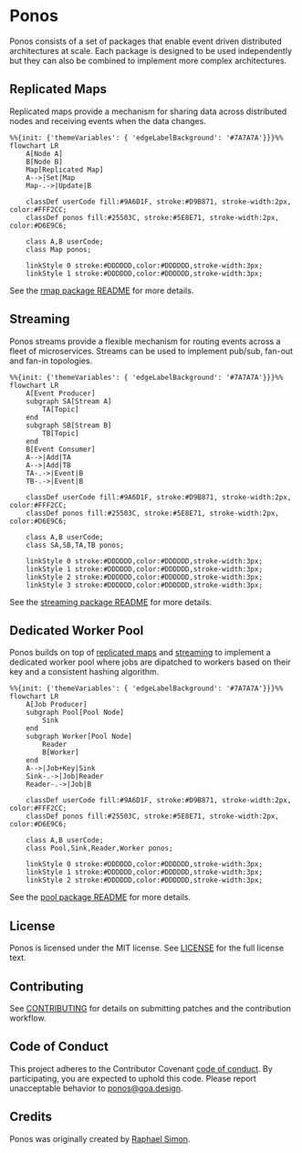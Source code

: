 # Ponos

Ponos consists of a set of packages that enable event driven distributed
architectures at scale. Each package is designed to be used independently but
they can also be combined to implement more complex architectures.

## Replicated Maps

Replicated maps provide a mechanism for sharing data across distributed nodes
and receiving events when the data changes.

```mermaid
%%{init: {'themeVariables': { 'edgeLabelBackground': '#7A7A7A'}}}%%
flowchart LR
    A[Node A]
    B[Node B]
    Map[Replicated Map]
    A-->|Set|Map
    Map-.->|Update|B

    classDef userCode fill:#9A6D1F, stroke:#D9B871, stroke-width:2px, color:#FFF2CC;
    classDef ponos fill:#25503C, stroke:#5E8E71, stroke-width:2px, color:#D6E9C6;

    class A,B userCode;
    class Map ponos;

    linkStyle 0 stroke:#DDDDDD,color:#DDDDDD,stroke-width:3px;
    linkStyle 1 stroke:#DDDDDD,color:#DDDDDD,stroke-width:3px;
```

See the [rmap package README](rmap/README.md) for more details.

## Streaming

Ponos streams provide a flexible mechanism for routing events across a fleet of
microservices. Streams can be used to implement pub/sub, fan-out and fan-in
topologies.

```mermaid
%%{init: {'themeVariables': { 'edgeLabelBackground': '#7A7A7A'}}}%%
flowchart LR
    A[Event Producer]
    subgraph SA[Stream A]
        TA[Topic]
    end
    subgraph SB[Stream B]
        TB[Topic]
    end
    B[Event Consumer]
    A-->|Add|TA
    A-->|Add|TB
    TA-.->|Event|B
    TB-.->|Event|B

    classDef userCode fill:#9A6D1F, stroke:#D9B871, stroke-width:2px, color:#FFF2CC;
    classDef ponos fill:#25503C, stroke:#5E8E71, stroke-width:2px, color:#D6E9C6;

    class A,B userCode;
    class SA,SB,TA,TB ponos;

    linkStyle 0 stroke:#DDDDDD,color:#DDDDDD,stroke-width:3px;
    linkStyle 1 stroke:#DDDDDD,color:#DDDDDD,stroke-width:3px;
    linkStyle 2 stroke:#DDDDDD,color:#DDDDDD,stroke-width:3px;
    linkStyle 3 stroke:#DDDDDD,color:#DDDDDD,stroke-width:3px;
```

See the [streaming package README](streaming/README.md) for more details.

## Dedicated Worker Pool

Ponos builds on top of [replicated maps](rmap/README.md) and
[streaming](streaming/README.md) to implement a dedicated worker pool where jobs
are dipatched to workers based on their key and a consistent hashing algorithm.

```mermaid
%%{init: {'themeVariables': { 'edgeLabelBackground': '#7A7A7A'}}}%%
flowchart LR
    A[Job Producer]
    subgraph Pool[Pool Node]
        Sink
    end
    subgraph Worker[Pool Node]
        Reader
        B[Worker]
    end
    A-->|Job+Key|Sink
    Sink-.->|Job|Reader
    Reader-.->|Job|B

    classDef userCode fill:#9A6D1F, stroke:#D9B871, stroke-width:2px, color:#FFF2CC;
    classDef ponos fill:#25503C, stroke:#5E8E71, stroke-width:2px, color:#D6E9C6;

    class A,B userCode;
    class Pool,Sink,Reader,Worker ponos;

    linkStyle 0 stroke:#DDDDDD,color:#DDDDDD,stroke-width:3px;
    linkStyle 1 stroke:#DDDDDD,color:#DDDDDD,stroke-width:3px;
    linkStyle 2 stroke:#DDDDDD,color:#DDDDDD,stroke-width:3px;
```

See the [pool package README](pool/README.md) for more details.

## License

Ponos is licensed under the MIT license. See [LICENSE](LICENSE) for the full
license text.

## Contributing

See [CONTRIBUTING](CONTRIBUTING.md) for details on submitting patches and the
contribution workflow.

## Code of Conduct

This project adheres to the Contributor Covenant [code of conduct](CODE_OF_CONDUCT.md).
By participating, you are expected to uphold this code. Please report unacceptable
behavior to [ponos@goa.design](mailto:ponos@goa.design).

## Credits

Ponos was originally created by [Raphael Simon](@raphael).
